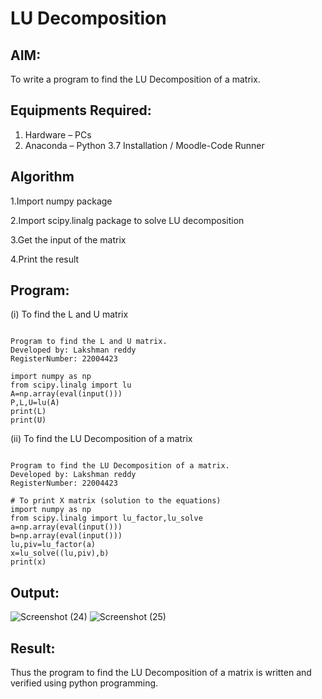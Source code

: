 # LU Decomposition 

## AIM:
To write a program to find the LU Decomposition of a matrix.

## Equipments Required:
1. Hardware – PCs
2. Anaconda – Python 3.7 Installation / Moodle-Code Runner

## Algorithm
1.Import numpy package

2.Import scipy.linalg package to solve LU decomposition

3.Get the input of the matrix

4.Print the result

## Program:
(i) To find the L and U matrix
```

Program to find the L and U matrix.
Developed by: Lakshman reddy
RegisterNumber: 22004423

import numpy as np
from scipy.linalg import lu
A=np.array(eval(input()))
P,L,U=lu(A)
print(L)
print(U)
```

(ii) To find the LU Decomposition of a matrix
```

Program to find the LU Decomposition of a matrix.
Developed by: Lakshman reddy
RegisterNumber: 22004423

# To print X matrix (solution to the equations)
import numpy as np
from scipy.linalg import lu_factor,lu_solve
a=np.array(eval(input()))
b=np.array(eval(input()))
lu,piv=lu_factor(a)
x=lu_solve((lu,piv),b)
print(x)
```

## Output:
![Screenshot (24)](https://user-images.githubusercontent.com/118707265/213905572-634547b5-18c0-4b67-975a-72d6fd69c05d.png)
![Screenshot (25)](https://user-images.githubusercontent.com/118707265/213905591-0dbc7ace-1e4d-47c4-9051-42844df79407.png)


## Result:
Thus the program to find the LU Decomposition of a matrix is written and verified using python programming.

